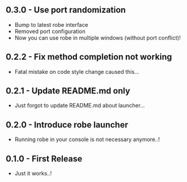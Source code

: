 ## 0.3.0 - Use port randomization
* Bump to latest robe interface
* Removed port configuration
* Now you can use robe in multiple windows (without port conflict)!

## 0.2.2 - Fix method completion not working
* Fatal mistake on code style change caused this...

## 0.2.1 - Update README.md only
* Just forgot to update README.md about launcher...

## 0.2.0 - Introduce robe launcher
* Running robe in your console is not necessary anymore..!

## 0.1.0 - First Release
* Just it works..!
